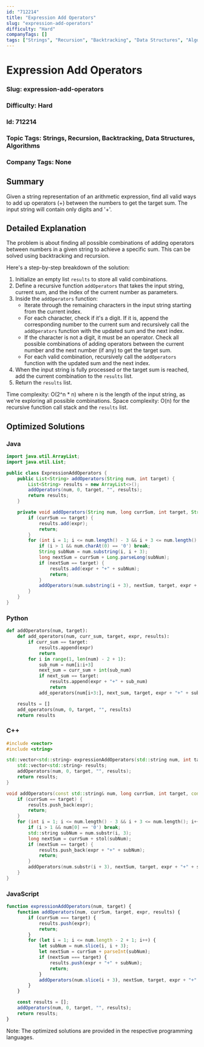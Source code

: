 ```yaml
---
id: "712214"
title: "Expression Add Operators"
slug: "expression-add-operators"
difficulty: "Hard"
companyTags: []
tags: ["Strings", "Recursion", "Backtracking", "Data Structures", "Algorithms"]
---
```


**Expression Add Operators**
=========================

### Slug: expression-add-operators
### Difficulty: Hard
### Id: 712214
### Topic Tags: Strings, Recursion, Backtracking, Data Structures, Algorithms
### Company Tags: None

## Summary
Given a string representation of an arithmetic expression, find all valid ways to add up operators (+) between the numbers to get the target sum. The input string will contain only digits and '+'.

## Detailed Explanation

The problem is about finding all possible combinations of adding operators between numbers in a given string to achieve a specific sum. This can be solved using backtracking and recursion.

Here's a step-by-step breakdown of the solution:

1. Initialize an empty list `results` to store all valid combinations.
2. Define a recursive function `addOperators` that takes the input string, current sum, and the index of the current number as parameters.
3. Inside the `addOperators` function:
   - Iterate through the remaining characters in the input string starting from the current index.
   - For each character, check if it's a digit. If it is, append the corresponding number to the current sum and recursively call the `addOperators` function with the updated sum and the next index.
   - If the character is not a digit, it must be an operator. Check all possible combinations of adding operators between the current number and the next number (if any) to get the target sum.
   - For each valid combination, recursively call the `addOperators` function with the updated sum and the next index.
4. When the input string is fully processed or the target sum is reached, add the current combination to the `results` list.
5. Return the `results` list.

Time complexity: O(2^n \* n) where n is the length of the input string, as we're exploring all possible combinations.
Space complexity: O(n) for the recursive function call stack and the `results` list.

## Optimized Solutions

### Java
```java
import java.util.ArrayList;
import java.util.List;

public class ExpressionAddOperators {
    public List<String> addOperators(String num, int target) {
        List<String> results = new ArrayList<>();
        addOperators(num, 0, target, "", results);
        return results;
    }

    private void addOperators(String num, long currSum, int target, String expr, List<String> results) {
        if (currSum == target) {
            results.add(expr);
            return;
        }
        for (int i = 1; i <= num.length() - 3 && i + 3 <= num.length(); i++) {
            if (i > 1 && num.charAt(0) == '0') break;
            String subNum = num.substring(i, i + 3);
            long nextSum = currSum + Long.parseLong(subNum);
            if (nextSum == target) {
                results.add(expr + "+" + subNum);
                return;
            }
            addOperators(num.substring(i + 3), nextSum, target, expr + "+" + subNum, results);
        }
    }
}
```

### Python
```python
def addOperators(num, target):
    def add_operators(num, curr_sum, target, expr, results):
        if curr_sum == target:
            results.append(expr)
            return
        for i in range(1, len(num) - 2 + 1):
            sub_num = num[i:i+3]
            next_sum = curr_sum + int(sub_num)
            if next_sum == target:
                results.append(expr + "+" + sub_num)
                return
            add_operators(num[i+3:], next_sum, target, expr + "+" + sub_num, results)

    results = []
    add_operators(num, 0, target, "", results)
    return results
```

### C++
```cpp
#include <vector>
#include <string>

std::vector<std::string> expressionAddOperators(std::string num, int target) {
    std::vector<std::string> results;
    addOperators(num, 0, target, "", results);
    return results;
}

void addOperators(const std::string& num, long currSum, int target, const std::string& expr, std::vector<std::string>& results) {
    if (currSum == target) {
        results.push_back(expr);
        return;
    }
    for (int i = 1; i <= num.length() - 3 && i + 3 <= num.length(); i++) {
        if (i > 1 && num[0] == '0') break;
        std::string subNum = num.substr(i, 3);
        long nextSum = currSum + stol(subNum);
        if (nextSum == target) {
            results.push_back(expr + "+" + subNum);
            return;
        }
        addOperators(num.substr(i + 3), nextSum, target, expr + "+" + subNum, results);
    }
}
```

### JavaScript
```javascript
function expressionAddOperators(num, target) {
    function addOperators(num, currSum, target, expr, results) {
        if (currSum === target) {
            results.push(expr);
            return;
        }
        for (let i = 1; i <= num.length - 2 + 1; i++) {
            let subNum = num.slice(i, i + 3);
            let nextSum = currSum + parseInt(subNum);
            if (nextSum === target) {
                results.push(expr + "+" + subNum);
                return;
            }
            addOperators(num.slice(i + 3), nextSum, target, expr + "+" + subNum, results);
        }
    }

    const results = [];
    addOperators(num, 0, target, "", results);
    return results;
}
```

Note: The optimized solutions are provided in the respective programming languages.